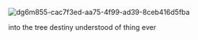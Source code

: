 ![dg6m855-cac7f3ed-aa75-4f99-ad39-8ceb416d5fba](https://github.com/user-attachments/assets/b071d370-1223-43c7-96e3-0f24e4e2c48b)

into the tree
              destiny
                     understood of 
                                  thing 
                                        ever
